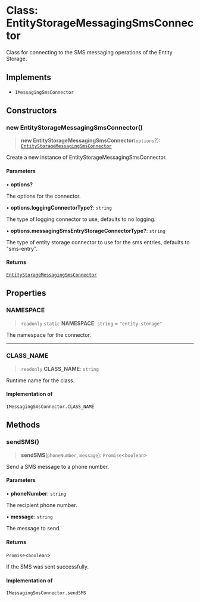 # Class: EntityStorageMessagingSmsConnector

Class for connecting to the SMS messaging operations of the Entity Storage.

## Implements

- `IMessagingSmsConnector`

## Constructors

### new EntityStorageMessagingSmsConnector()

> **new EntityStorageMessagingSmsConnector**(`options`?): [`EntityStorageMessagingSmsConnector`](EntityStorageMessagingSmsConnector.md)

Create a new instance of EntityStorageMessagingSmsConnector.

#### Parameters

• **options?**

The options for the connector.

• **options.loggingConnectorType?**: `string`

The type of logging connector to use, defaults to no logging.

• **options.messagingSmsEntryStorageConnectorType?**: `string`

The type of entity storage connector to use for the sms entries, defaults to "sms-entry".

#### Returns

[`EntityStorageMessagingSmsConnector`](EntityStorageMessagingSmsConnector.md)

## Properties

### NAMESPACE

> `readonly` `static` **NAMESPACE**: `string` = `"entity-storage"`

The namespace for the connector.

***

### CLASS\_NAME

> `readonly` **CLASS\_NAME**: `string`

Runtime name for the class.

#### Implementation of

`IMessagingSmsConnector.CLASS_NAME`

## Methods

### sendSMS()

> **sendSMS**(`phoneNumber`, `message`): `Promise`\<`boolean`\>

Send a SMS message to a phone number.

#### Parameters

• **phoneNumber**: `string`

The recipient phone number.

• **message**: `string`

The message to send.

#### Returns

`Promise`\<`boolean`\>

If the SMS was sent successfully.

#### Implementation of

`IMessagingSmsConnector.sendSMS`
